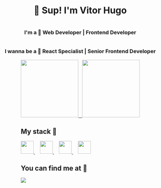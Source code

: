<div style="display: flex; flex-direction: column; align-items: center;" markdown="1">

# 👋 Sup! I'm Vitor Hugo	
### I'm a 🚀 **Web Developer | Frontend Developer**	
### I wanna be a 🎯 **React Specialist | Senior Frontend Developer**

<div style="max-width: 100%; display: block;">
<a align="center" href="https://github.com/vhrita">
<img height="180em" src="https://github-readme-stats.vercel.app/api?username=vhrita&count_private=true&show_icons=true&hide=contribs&custom_title=My+GitHub+Stats&theme=dracula" />
&nbsp;
<img height="180em" src="https://github-readme-stats.vercel.app/api/top-langs/?username=vhrita&layout=compact&theme=dracula&langs_count=5&exclude_repo=vhrita,python-cleaner,vhrita.github.io" />
</a>
<div>

## My stack 🚀

<div width="100%">
<a href='https://www.react.org/'>
<img src="https://cdn.jsdelivr.net/gh/devicons/devicon/icons/react/react-original.svg" height="40px" />
</a>
&nbsp;
&nbsp;
<a href='https://developer.mozilla.org/en-US/docs/Web/JavaScript'>
<img src="https://cdn.jsdelivr.net/gh/devicons/devicon/icons/javascript/javascript-original.svg" height="40px" />
</a>
&nbsp;
&nbsp;
<a href='https://nodejs.org/'>
<img src="https://cdn.jsdelivr.net/gh/devicons/devicon/icons/nodejs/nodejs-original.svg" height="40px" />
</a>
&nbsp;
&nbsp;
<a href='https://sass-lang.com/'>
<img src="https://cdn.jsdelivr.net/gh/devicons/devicon/icons/sass/sass-original.svg" height="40px" />
</a>
</div>
</div>

## You can find me at 🔎
<a href="https://www.linkedin.com/in/vitor-rita/" target="_blank"><img src="https://img.shields.io/badge/-LinkedIn-%230077B5?style=for-the-badge&logo=linkedin&logoColor=white" target="_blank"></a> 
